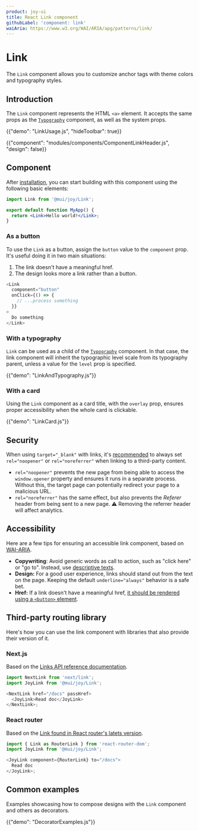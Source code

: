 ```yaml
---
product: joy-ui
title: React Link component
githubLabel: 'component: link'
waiAria: https://www.w3.org/WAI/ARIA/apg/patterns/link/
---
```


# Link

<p class="description">The <code>Link</code> component allows you to customize anchor tags with theme colors and typography styles.</p>

## Introduction

The `Link` component represents the HTML `<a>` element. It accepts the same props as the [`Typography`](/joy-ui/react-typography/) component, as well as the system props.

{{"demo": "LinkUsage.js", "hideToolbar": true}}

{{"component": "modules/components/ComponentLinkHeader.js", "design": false}}

## Component

After [installation](/joy-ui/getting-started/installation/), you can start building with this component using the following basic elements:

```jsx
import Link from '@mui/joy/Link';

export default function MyApp() {
  return <Link>Hello world!</Link>;
}
```

### As a button

To use the `Link` as a button, assign the `button` value to the `component` prop. It's useful doing it in two main situations:

1. The link doesn't have a meaningful href.
2. The design looks more a link rather than a button.

```js
<Link
  component="button"
  onClick={() => {
    // ...process something
  }}
>
  Do something
</Link>
```

### With a typography

`Link` can be used as a child of the [`Typography`](/joy-ui/react-typography/) component. In that case, the link component will inherit the typographic level scale from its typography parent, unless a value for the `level` prop is specified.

{{"demo": "LinkAndTypography.js"}}

### With a card

Using the `Link` component as a card title, with the `overlay` prop, ensures proper accessibility when the whole card is clickable.

{{"demo": "LinkCard.js"}}

## Security

When using `target="_blank"` with links, it's [recommended](https://developers.google.com/web/tools/lighthouse/audits/noopener) to always set `rel="noopener"` or `rel="noreferrer"` when linking to a third-party content.

- `rel="noopener"` prevents the new page from being able to access the `window.opener` property and ensures it runs in a separate process. Without this, the target page can potentially redirect your page to a malicious URL.
- `rel="noreferrer"` has the same effect, but also prevents the _Referer_ header from being sent to a new page. ⚠️ Removing the referrer header will affect analytics.

## Accessibility

Here are a few tips for ensuring an accessible link component, based on [WAI-ARIA](https://www.w3.org/WAI/ARIA/apg/patterns/link/).

- **Copywriting**: Avoid generic words as call to action, such as "click here" or "go to". Instead, use [descriptive texts](https://developers.google.com/web/tools/lighthouse/audits/descriptive-link-text).
- **Design:** For a good user experience, links should stand out from the text on the page. Keeping the default `underline="always"` behavior is a safe bet.
- **Href:** If a link doesn't have a meaningful href, [it should be rendered using a `<button>` element](#as-button).

## Third-party routing library

Here's how you can use the link component with libraries that also provide their version of it.

### Next.js

Based on the [Links API reference documentation](https://nextjs.org/docs/api-reference/next/link#if-the-child-is-a-custom-component-that-wraps-an-a-tag).

```js
import NextLink from 'next/link';
import JoyLink from '@mui/joy/Link';

<NextLink href="/docs" passHref>
  <JoyLink>Read doc</JoyLink>
</NextLink>;
```

### React router

Based on the [Link found in React router's latets version](https://reactrouter.com/docs/en/v6/components/link).

```js
import { Link as RouterLink } from 'react-router-dom';
import JoyLink from '@mui/joy/Link';

<JoyLink component={RouterLink} to="/docs">
  Read doc
</JoyLink>;
```

## Common examples

Examples showcasing how to compose designs with the `Link` component and others as decorators.

{{"demo": "DecoratorExamples.js"}}

